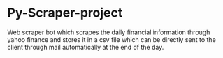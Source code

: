 # Py-Scraper-project
Web scraper bot which scrapes the daily financial information through yahoo finance and stores it in a csv file which can be directly sent to the client through mail automatically at the end of the day.
